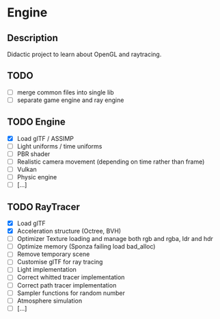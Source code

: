 # Engine

## Description
Didactic project to learn about OpenGL and raytracing.

## TODO
- [ ] merge common files into single lib
- [ ] separate game engine and ray engine

## TODO Engine
- [x] Load glTF / ASSIMP
- [ ] Light uniforms / time uniforms
- [ ] PBR shader
- [ ] Realistic camera movement (depending on time rather than frame)
- [ ] Vulkan
- [ ] Physic engine
- [ ] [...]

## TODO RayTracer
- [x] Load glTF
- [x] Acceleration structure (Octree, BVH)
- [ ] Optimizer Texture loading and manage both rgb and rgba, ldr and hdr
- [ ] Optimize memory (Sponza failing load bad_alloc)
- [ ] Remove temporary scene 
- [ ] Customise glTF for ray tracing
- [ ] Light implementation
- [ ] Correct whitted tracer implementation
- [ ] Correct path tracer implementation
- [ ] Sampler functions for random number
- [ ] Atmosphere simulation
- [ ] [...]
